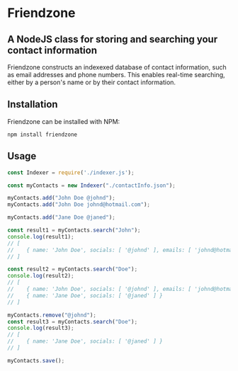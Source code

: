 # Friendzone
## A NodeJS class for storing and searching your contact information
Friendzone constructs an indexexed database of contact information, such as email addresses and phone numbers. This enables real-time searching, either by a person's name or by their contact information.
## Installation
Friendzone can be installed with NPM:
```
npm install friendzone
```

## Usage
```js
const Indexer = require('./indexer.js');

const myContacts = new Indexer("./contactInfo.json");

myContacts.add("John Doe @johnd");
myContacts.add("John Doe johnd@hotmail.com");

myContacts.add("Jane Doe @janed");

const result1 = myContacts.search("John");
console.log(result1);
// [
//    { name: 'John Doe', socials: [ '@johnd' ], emails: [ 'johnd@hotmail.com' ] },
// ]

const result2 = myContacts.search("Doe");
console.log(result2);
// [
//    { name: 'John Doe', socials: [ '@johnd' ], emails: [ 'johnd@hotmail.com' ] },
//    { name: 'Jane Doe', socials: [ '@janed' ] }
// ]

myContacts.remove("@johnd");
const result3 = myContacts.search("Doe");
console.log(result3);
// [
//    { name: 'Jane Doe', socials: [ '@janed' ] }
// ]

myContacts.save();
```